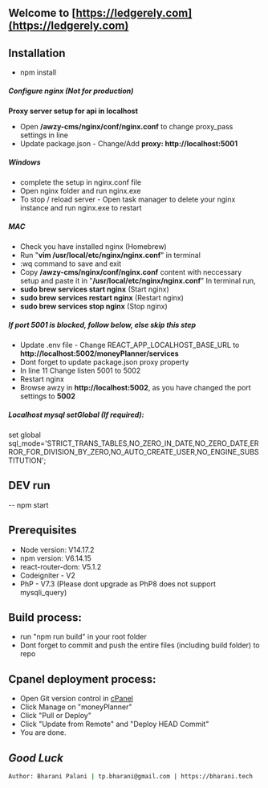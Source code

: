 ## Welcome to [https://ledgerely.com](https://ledgerely.com)

## Installation

- npm install

##### Configure nginx (Not for production)

**Proxy server setup for api in localhost**

- Open **/awzy-cms/nginx/conf/nginx.conf** to change proxy_pass settings in line
- Update package.json - Change/Add **proxy: http://localhost:5001**

##### Windows

- complete the setup in nginx.conf file
- Open nginx folder and run nginx.exe
- To stop / reload server - Open task manager to delete your nginx instance and
  run nginx.exe to restart

##### MAC

- Check you have installed nginx (Homebrew)
- Run "**vim /usr/local/etc/nginx/nginx.conf**" in terminal
- :wq command to save and exit
- Copy **/awzy-cms/nginx/conf/nginx.conf** content with neccessary setup and
  paste it in "**/usr/local/etc/nginx/nginx.conf**" In terminal run,
- **sudo brew services start nginx** (Start nginx)
- **sudo brew services restart nginx** (Restart nginx)
- **sudo brew services stop nginx** (Stop nginx)

##### If port 5001 is blocked, follow below, else skip this step

- Update .env file - Change REACT_APP_LOCALHOST_BASE_URL to
  **http://localhost:5002/moneyPlanner/services**
- Dont forget to update package.json proxy property
- In line 11 Change listen 5001 to 5002
- Restart nginx
- Browse awzy in **http://localhost:5002**, as you have changed the port
  settings to **5002**

##### Localhost mysql setGlobal (If required):

set global
sql_mode='STRICT_TRANS_TABLES,NO_ZERO_IN_DATE,NO_ZERO_DATE,ERROR_FOR_DIVISION_BY_ZERO,NO_AUTO_CREATE_USER,NO_ENGINE_SUBSTITUTION';

## DEV run

-- npm start

## Prerequisites

- Node version: V14.17.2
- npm version: V6.14.15
- react-router-dom: V5.1.2
- Codeigniter - V2
- PhP - V7.3 (Please dont upgrade as PhP8 does not support mysqli_query)

## Build process:

- run "npm run build" in your root folder
- Dont forget to commit and push the entire files (including build folder) to
  repo

## Cpanel deployment process:

- Open Git version control in [cPanel](https://bharani.tech/cpanel)
- Click Manage on "moneyPlanner"
- Click "Pull or Deploy"
- Click "Update from Remote" and "Deploy HEAD Commit"
- You are done.

## _Good Luck_

```sh
Author: Bharani Palani | tp.bharani@gmail.com | https://bharani.tech
```
